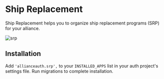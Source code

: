 # Ship Replacement

Ship Replacement helps you to organize ship replacement programs (SRP) for your alliance.

![srp](/_static/images/features/apps/srp.png)

## Installation

Add `'allianceauth.srp',` to your `INSTALLED_APPS` list in your auth project's settings file. Run migrations to complete installation.
